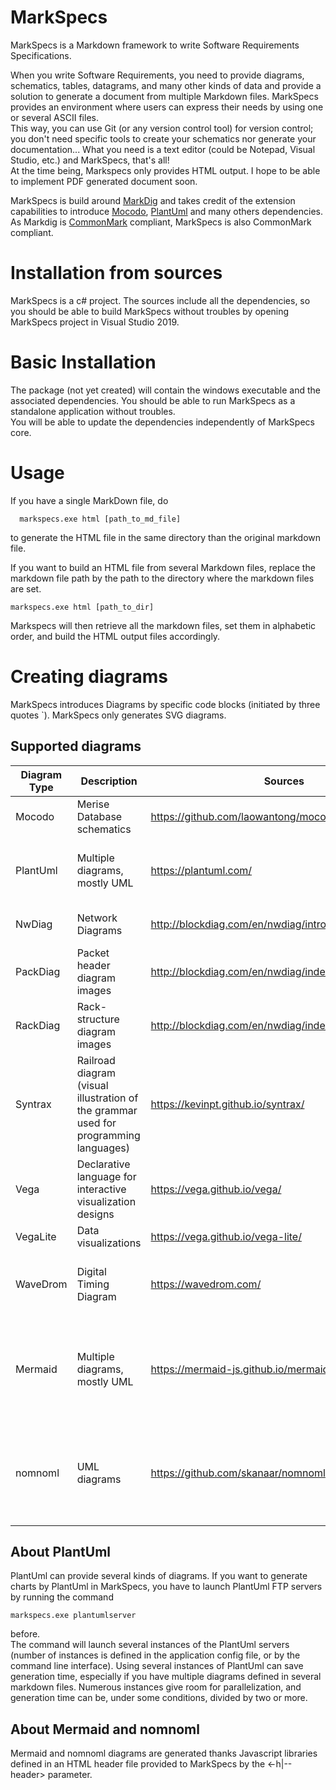 # MarkSpecs
MarkSpecs is a Markdown framework to write Software Requirements Specifications.

When you write Software Requirements, you need to provide diagrams, schematics, tables, datagrams, and many other kinds of data and provide a solution to generate a document from multiple Markdown files. MarkSpecs provides an environment where users can express their needs by using one or several ASCII files.  
This way, you can use Git (or any version control tool) for version control; you don't need specific tools to create your schematics nor generate your documentation... What you need is a text editor (could be Notepad, Visual Studio, etc.) and MarkSpecs, that's all!  
At the time being, Markspecs only provides HTML output. I hope to be able to implement PDF generated document soon.  

MarkSpecs is build around [MarkDig](https://github.com/lunet-io/markdig) and takes credit of the extension capabilities to introduce [Mocodo](https://github.com/laowantong/mocodo), [PlantUml](https://plantuml.com/) and many others dependencies. As Markdig is [CommonMark](https://commonmark.org/) compliant, MarkSpecs is also CommonMark compliant.

# Installation from sources
MarkSpecs is a c# project. The sources include all the dependencies, so you should be able to build MarkSpecs without troubles by opening MarkSpecs project in Visual Studio 2019.

# Basic Installation
The package (not yet created) will contain the windows executable and the associated dependencies. You should be able to run MarkSpecs as a standalone application without troubles.  
You will be able to update the dependencies independently of MarkSpecs core.

# Usage
If you have a single MarkDown file, do
```
  markspecs.exe html [path_to_md_file]
```
to generate the HTML file in the same directory than the original markdown file.

If you want to build an HTML file from several Markdown files, replace the markdown file path by the path to the directory where the markdown files are set.  
```
markspecs.exe html [path_to_dir]
```
Markspecs will then retrieve all the markdown files, set them in alphabetic order, and build the HTML output files accordingly.

# Creating diagrams
MarkSpecs introduces Diagrams by specific code blocks (initiated by three quotes `). MarkSpecs only generates SVG diagrams.

## Supported diagrams
|Diagram Type|Description|Sources|Notes
|---|---|---|--|
|Mocodo|Merise Database schematics|https://github.com/laowantong/mocodo|
|PlantUml|Multiple diagrams, mostly UML|https://plantuml.com/ | Request to launch MarkSpecs PlantUml server|
|NwDiag|Network Diagrams|http://blockdiag.com/en/nwdiag/introduction.html#setup| Also included in PlantUml|
|PackDiag|Packet header diagram images|http://blockdiag.com/en/nwdiag/index.html| Provided by NwDiag|
|RackDiag|Rack-structure diagram images|http://blockdiag.com/en/nwdiag/index.html| Provided by NwDiag|
|Syntrax|Railroad diagram (visual illustration of the grammar used for programming languages)|https://kevinpt.github.io/syntrax/|
|Vega|Declarative language for interactive visualization designs|https://vega.github.io/vega/|
|VegaLite|Data visualizations |https://vega.github.io/vega-lite/|
|WaveDrom|Digital Timing Diagram|https://wavedrom.com/|PlantUml also supports timing diagram|
|Mermaid| Multiple diagrams, mostly UML | https://mermaid-js.github.io/mermaid/#/| Generated thanks Javascript references in the header of the final file|
|nomnoml|UML diagrams |https://github.com/skanaar/nomnoml| Generated thanks Javascript references in the header of the final file|
## About PlantUml
PlantUml can provide several kinds of diagrams. If you want to generate charts by PlantUml in MarkSpecs, you have to launch PlantUml FTP servers by running the command   
```
markspecs.exe plantumlserver
```
before.  
The command will launch several instances of the PlantUml servers (number of instances is defined in the application config file, or by the command line interface). Using several instances of PlantUml can save generation time, especially if you have multiple diagrams defined in several markdown files. Numerous instances give room for parallelization, and generation time can be, under some conditions, divided by two or more.

## About Mermaid and nomnoml
Mermaid and nomnoml diagrams are generated thanks Javascript libraries defined in an HTML header file provided to MarkSpecs by the <-h|--header> parameter.


